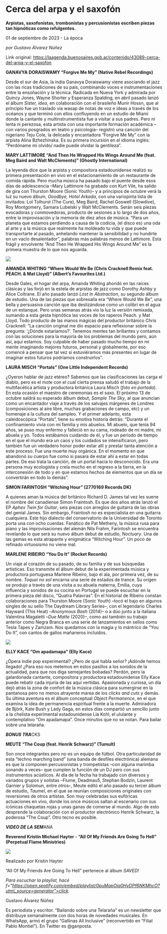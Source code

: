 # Cerca del arpa y el saxofón

**Arpistas, saxofonistas, trombonistas y percusionistas escriben piezas tan hipnóticas como refulgentes.**

01 de septiembre de 2023 - La época

_por Gustavo Álvarez Núñez_

Link original: https://laagenda.buenosaires.gob.ar/contenido/43089-cerca-del-arpa-y-el-saxofon



**GANAVYA DORAISWAMY “Forgive Me My” (Native Rebel Recordings)**




Desde el sur de Asia, la india Ganavya Doraiswamy viene asociando el jazz con las ricas tradiciones de su país, combinando voces e instrumentaciones entre la ensoñación y la técnica. Radicada en Nueva York y admirada por Quincy Jones, Wayne Shorter y Esperanza Spalding, en abril pasado lanzó el álbum *Sister, idea*, en colaboración con el brasileño Munir Hossn, que al principio fue un traslado vía wasap de notas de voz e ideas a través de los océanos y que terminó con ellos confluyendo en un estudio de Miami donde la cantante y multinstrumentista fue a visitar a sus padres. Pero ni lenta ni perezosa, esta artista con una importante formación académica –con varios posgrados en teatro y psicología– registró una canción del nigeriano Teju Cole, la delicada y encantadora “Forgive Me My” con la arpista Alina Bzhezhinska. Es su primera incursión en el idioma inglés: “Perdóname mi olvido/ nadie puede olvidar la gentileza”.




**MARY LATTIMORE “And Then He Wrapped His Wings Around Me (feat. Meg Baird and Walt McClements)” (Ghostly International)**




La leyenda dice que la arpista y compositora estadounidense realizó su primera presentación en vivo en el estacionamiento de un restaurante de comida rápida. Pero mucha música ha pasado bajo el puente desde esos días de adolescencia –Mary Lattimore ha grabado con Kurt Vile, ha salido de gira con Thurston Moore (Sonic Youth)– y a principios de octubre verá la luz su nuevo álbum, *Goodbye, Hotel Arkada*, con una variopinta lista de invitados: Lol Tolhurst (The Cure), Meg Baird, Rachel Goswell (Slowdive), Roy Montgomery, Samara Lubelski y Walt McClements. Serán seis piezas evocadoras y conmovedoras, producto de sesiones a lo largo de dos años, entre la improvisación y la memoria de diez años de música. “Para un planeta que estamos perdiendo a causa de la codicia, (el disco es) una oda al arte y a la música que realmente ha moldeado tu vida y que puede transportarte al pasado, anhelando mantener la sensibilidad y no hundirte en un vacío desalentador”, palabras más palabras menos de Lattimore. Esta frágil y envolvente “And Then He Wrapped His Wings Around Me” es la primera muestra de lo que nos aguarda.




![](https://cdn.feater.me/files/images/2631537/ef90fb41-d89e-478b-b3ab-669e3fca6882.jpg)




**AMANDA WHITING “Where Would We Be (Chris Cracknell Remix feat. PEACH. & Mat Lloyd)” (Albert’s Favourites Ltd.)**




Desde Gales, el hogar del arpa, Amanda Whiting ahondó en las raíces clásicas y las forjó en la estela de arpistas de jazz como Dorothy Ashby y Alice Coltrane. El año pasado lanzó *Lost In Abstraction*, su segundo álbum de estudio. Una de las piezas que sobresalía era “Where Would We Be”, una bella y persuasiva canción que iba deslizándose como un colibrí en el agua de un estanque. Pero unas semanas atrás vio la luz la versión remixada, sumando a esta gesta hipnótica las voces de los raperos Peach. y Mat Lloyd. Todo producto de las manos mágicas del productor británico Chris Cracknell: “La canción original me dio espacio para reflexionar sobre la pregunta: ‘¿Dónde estaríamos?’. Tenemos mentes tan brillantes y contamos con las soluciones para la mayoría de los problemas del mundo pero, aún así, aquí estamos. Soy culpable de haber pasado mucho tiempo en mi mente imaginando mejores futuros, personal y globalmente, por eso comencé a pensar que tal vez si estuviéramos más presentes en lugar de imaginar estos futuros podríamos construirlos”.




**LAURA MISCH “Portals” (One Little Independent Records)**




¿Oyeron hablar de jazz etéreo? Sabemos que las clasificaciones las carga el diablo, pero es el mote con el cual cierta prensa saludó el trabajo de la multifacética artista y productora británica Laura Misch (*foto en portada*). En esta ocasión el maestro de ceremonias es el saxo. El próximo 13 de octubre saldrá su esperado álbum debut, *Sample The Sky*, al que anuncian como un encantador viaje a través de los salvajes márgenes de Londres (composiciones al aire libre, muchas grabaciones de campo, etc) y un homenaje a la cultura del sampleo. Y el primer adelanto, esta caleidoscópica “Portals”, tiene su emotiva historia detrás: “Durante el confinamiento vivía con mi familia y mis abuelos. Mi abuelo, que tenía 94 años, se puso muy enfermo y falleció en su cama, rodeado de mi madre, mi abuela y yo. Todos estábamos cuidando de él, y fue un período de tiempo en el que el mundo era un caos y los cuidados se intensificaron, pero también fue un verdadero honor poder estar allí y prestar tanta atención a este proceso. Fue una muerte muy orgánica. En el momento en que abandonó su cuerpo fue como si pasara de estar ahí a estar en todas partes. De eso trata la canción, de un portal hacia lo desconocido. Era una persona muy ecologista y creía mucho en el regreso a la tierra, en la interconexión de todo y en que estamos hechos de elementos que un día se convertirán en todo lo demás”.




**SIMON FARINTOSH “Witching Hour” (2770169 Records DK)**




A quienes aman la música del británico Richard D. James tal vez les suene el nombre del canadiense Simon Fraintosh. Es que dos años atrás lanzó el EP *Aphex Twin for Guitar*, seis piezas con arreglos de guitarra de las obras del genial James. Sin embargo, Fraintosh no es especialista en una guitarra cualquiera. Este hijo dialecto del conservatorio de la Universidad de Toronto porta una con ocho cuerdas. Fanático de Pat Metheny, la música rusa para piano y las improvisaciones del alemán Nils Frahm, Farintosh se encuentra revelando lo que será su nuevo álbum debut de estudio, *Noctuary*. Una de las gemas es esta atrapante y enigmática “Witching Hour”. Un poco de refinado virtuosismo no viene mal.




**MARLENE RIBEIRO “You Do It” (Rocket Records)**




Un viaje al corazón de su pasado, de su familia y de sus búsquedas artísticas. Eso transmite el álbum debut de la experimentada música y productora portuguesa Marlene Ribeiro, bajo el ala, por primera vez, de su nombre. *Toquei no sol* encarna una serie de estados de trance. Su origen se produjo a través de una visita a su abuela materna, Emilia, cuya influencia y sonidos de su cocina en Portugal se puede escuchar en la primera pieza del disco, “Quatra Palavras”. En el historial de Ribeiro constan colaboraciones para Thurston Moore (Sonic Youth) –tocó el bajo en algunos singles de su sello The Daydream Library Series–, con el legendario Charles Hayward (This Heat) –*Anonymous Bash* (2014)– o a dúo junto a la italiana Valentina Magaletti –*Due Matte* (2020)–, como así también su trabajo anterior como Negra Branca en una serie de lanzamientos en sellos como Tesla Tapes y Zamzam. Nos quedamos con la magia y lo mántrico de “You Do It”, con cantos de gallos mañaneros incluidos.




![](https://cdn.feater.me/files/images/2631542/d9933f1d-de95-4d5f-bd21-45b316fa9ac2.jpg)




**ELLY KACE “Om apadamapa” (Elly Kace)**




¿Ópera indie pop experimental? ¿Pero de qué habla señor? ¡Adónde hemos llegado! ¿Para eso nos metemos en estos pasillos a los sonidos de la actualidad, para que nos diga semejantes bobadas? Perdón, pero la galardonada cantante, compositora y productora estadounidense Elly Kace puede rebatir cada injuria de las aquí vertidas. Apasionada y curiosa, un día dejó atrás la zona de confort de la música clásica para sumergirse en la pantanosa pero no menos atrayente marea de los *clicks and cuts* y demás. Su última aventura es el álbum conceptual *Object Permanence*, en el que examina la idea de permanencia espiritual frente a la muerte. Admiradora de Björk, Kate Bush y Lady Gaga, en estos días compartió un sencillo junto a la chelista experimental estadounidense Lia Kohl, el ululante y contemplativo “Om apadamapa”. Once minutos que no se notan. Para bailar sobre una telaraña.




***BONUS TRA***CKS




**MEUTE “The Coup (feat. Henrik Schwarz)” (Tumult)**




Son once integrantes pero no es un equipo de fútbol. Otra particularidad de esta “techno marching band” (una banda de desfiles electrónica) alemana es que la componen percusionistas y trompetistas –con alguna marimba sonando a veces– que cumplen la función de un DJ pero con sus instrumentos acústicos. Al día de la fecha ha trabajado con diversos y variados grupos y solistas –Flume, Deadmau5, Stephan Bodzin, Laurent Garnier y Solomun, entre otros–, Meute editó el año pasado su tercer álbum de estudio, *Taumel*, en el que se reunían composiciones originales con reversiones de otros artistas. Son muy celebradas sus eufóricas actuaciones en vivo, donde los once músicos saltan al escenario con sus icónicas chaquetas rojas y unas ganas de comerse al mundo. Algo de esto desprende la colaboración con el productor electrónico Henrik Schwarz, la poderosa “The Coup”. Otro tecno es posible.




***VIDEO DE LA SEM***ANA




**Reverend Kristin Michael Hayter - “All Of My Friends Are Going To Hell” (Perpetual Flame Ministries)**




[![](https://img.youtube.com/vi/mpfxWktjEKA/0.jpg)](https://www.youtube.com/watch?v=mpfxWktjEKA)




Realizado por Kristin Hayter




“All Of My Friends Are Going To Hell” pertenece al álbum *SAVED!*




*Para escuchar la playlist, hacé f="https://open.spotify.com/embed/playlist/0puMapOia0HvDPf6NKMhcO?utm\_source=generator">click.*



Gustavo Álvarez Núñez




Es periodista y escritor. “Bailando sobre una Telaraña” es un newsletter que distribuye semanalmente con dos horas de novedades musicales. En WhatsApp, armó el grupo “Gallinas All Inclusive” (reconvertido en “Filial Pablo Montiel”). En Twitter es @ganposta.



